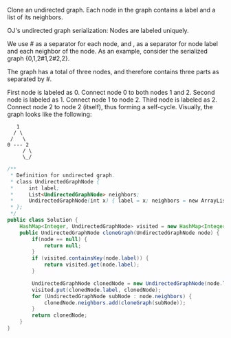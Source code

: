 Clone an undirected graph. Each node in the graph contains a label and a list of its neighbors.


OJ's undirected graph serialization:
Nodes are labeled uniquely.

We use # as a separator for each node, and , as a separator for node label and each neighbor of the node.
As an example, consider the serialized graph {0,1,2#1,2#2,2}.

The graph has a total of three nodes, and therefore contains three parts as separated by #.

First node is labeled as 0. Connect node 0 to both nodes 1 and 2.
Second node is labeled as 1. Connect node 1 to node 2.
Third node is labeled as 2. Connect node 2 to node 2 (itself), thus forming a self-cycle.
Visually, the graph looks like the following:

       1
      / \
     /   \
    0 --- 2
         / \
         \_/

```java
/**
 * Definition for undirected graph.
 * class UndirectedGraphNode {
 *     int label;
 *     List<UndirectedGraphNode> neighbors;
 *     UndirectedGraphNode(int x) { label = x; neighbors = new ArrayList<UndirectedGraphNode>(); }
 * };
 */
public class Solution {
    HashMap<Integer, UndirectedGraphNode> visited = new HashMap<Integer, UndirectedGraphNode>();
    public UndirectedGraphNode cloneGraph(UndirectedGraphNode node) {
        if(node == null) {
            return null;
        }
        if (visited.containsKey(node.label)) {
            return visited.get(node.label);
        }

        UndirectedGraphNode clonedNode = new UndirectedGraphNode(node.label);
        visited.put(clonedNode.label, clonedNode);
        for (UndirectedGraphNode subNode : node.neighbors) {
            clonedNode.neighbors.add(cloneGraph(subNode));
        }
        return clonedNode;
    }
}
```
